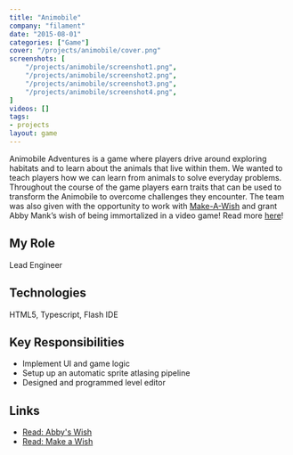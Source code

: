 ```yaml
---
title: "Animobile"
company: "filament"
date: "2015-08-01"
categories: ["Game"]
cover: "/projects/animobile/cover.png"
screenshots: [
    "/projects/animobile/screenshot1.png",
    "/projects/animobile/screenshot2.png",
    "/projects/animobile/screenshot3.png",
    "/projects/animobile/screenshot4.png",
]
videos: []
tags:
- projects
layout: game
---
```


Animobile Adventures is a game where players drive around exploring habitats and to learn about the animals that live within them. We wanted to teach players how we can learn from animals to solve everyday problems. Throughout the course of the game players earn traits that can be used to transform the Animobile to overcome challenges they encounter. The team was also given with the opportunity to work with [Make-A-Wish](http://wish.org/) and grant Abby Mank’s wish of being immortalized in a video game! Read more [here](http://pixelkin.org/2015/08/14/make-a-wish-helps-a-game-developer-grant-a-childs-wish/)!

## My Role
Lead Engineer

## Technologies
HTML5, Typescript, Flash IDE

## Key Responsibilities
* Implement UI and game logic
* Setup up an automatic sprite atlasing pipeline
* Designed and programmed level editor

## Links
* [Read: Abby's Wish](http://wisconsin.wish.org/wishes/wish-stories/i-wish-to-be/abbys-wish)
* [Read: Make a Wish](http://pixelkin.org/2015/08/14/make-a-wish-helps-a-game-developer-grant-a-childs-wish/)
